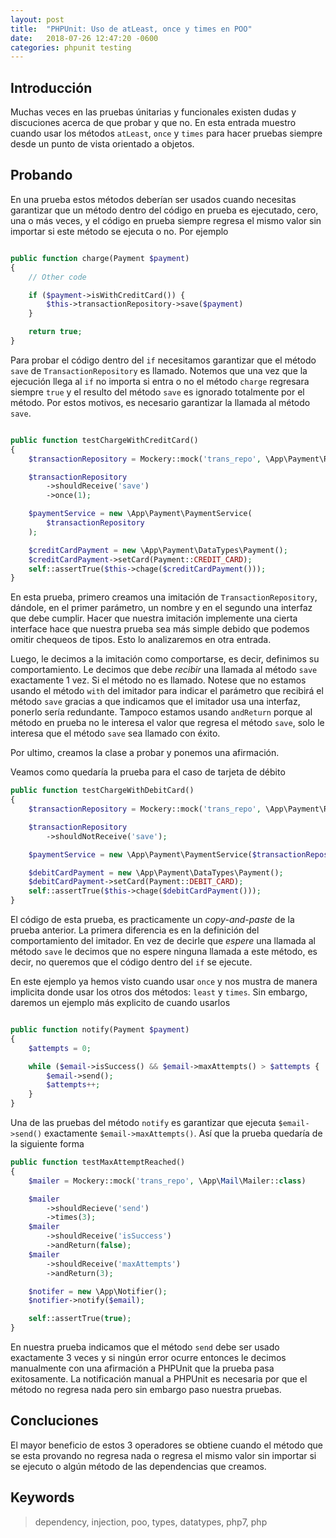 ```yaml
---
layout: post
title:  "PHPUnit: Uso de atLeast, once y times en POO"
date:   2018-07-26 12:47:20 -0600
categories: phpunit testing
---
```

## Introducción

Muchas veces en las pruebas únitarias y funcionales existen dudas y discuciones acerca de que probar y que no. En esta entrada muestro cuando usar los métodos `atLeast`, `once` y `times` para hacer pruebas siempre desde un punto de vista orientado a objetos.

## Probando 

En una prueba estos métodos deberían ser usados cuando necesitas garantizar que un método dentro del código en prueba es ejecutado, cero, una o más veces, y el código en prueba siempre regresa el mismo valor sin importar si este método se ejecuta o no. Por ejemplo

```php

public function charge(Payment $payment)
{
	// Other code

	if ($payment->isWithCreditCard()) {
		$this->transactionRepository->save($payment)
	}

	return true;
}
```

Para probar el código dentro del `if` necesitamos garantizar que el método `save` de `TransactionRepository` es llamado. Notemos que una vez que la ejecución llega al `if` no importa si entra o no el método `charge` regresara siempre `true` y el resulto del método `save` es ignorado totalmente por el método. Por estos motivos, es necesario garantizar la llamada al método `save`.

```php

public function testChargeWithCreditCard() 
{
	$transactionRepository = Mockery::mock('trans_repo', \App\Payment\Repositories\TransactionInterface::class)

	$transactionRepository
		->shouldReceive('save')
		->once(1);

	$paymentService = new \App\Payment\PaymentService(
		$transactionRepository
	);

	$creditCardPayment = new \App\Payment\DataTypes\Payment();
	$creditCardPayment->setCard(Payment::CREDIT_CARD);
	self::assertTrue($this->chage($creditCardPayment()));
}
```

En esta prueba, primero creamos una imitación de `TransactionRepository`, dándole, en el primer parámetro, un nombre y en el segundo una interfaz que debe cumplir. Hacer que nuestra imitación implemente una cierta interface hace que nuestra prueba sea más simple debido que podemos omitir chequeos de tipos. Esto lo analizaremos en otra entrada.

Luego, le decimos a la imitación como comportarse, es decir, definimos su comportamiento. Le decimos que debe *recibir* una llamada al método `save` exactamente 1 vez. Si el método no es llamado. Notese que no estamos usando el método `with` del imitador para indicar el parámetro que recibirá el método `save` gracias a que indicamos que el imitador usa una interfaz, ponerlo sería redundante. Tampoco estamos usando `andReturn` porque al método en prueba no le interesa el valor que regresa el método `save`, solo le interesa que el método `save` sea llamado con éxito. 

Por ultimo, creamos la clase a probar y ponemos una afirmación.

Veamos como quedaría la prueba para el caso de tarjeta  de débito

```php
public function testChargeWithDebitCard() 
{
	$transactionRepository = Mockery::mock('trans_repo', \App\Payment\Repositories\TransactionInterface::class)

	$transactionRepository
		->shouldNotReceive('save');

	$paymentService = new \App\Payment\PaymentService($transactionRepository);

	$debitCardPayment = new \App\Payment\DataTypes\Payment();
	$debitCardPayment->setCard(Payment::DEBIT_CARD);
	self::assertTrue($this->chage($debitCardPayment()));
}
```

El código de esta prueba, es practicamente un *copy-and-paste* de la prueba anterior. La primera diferencia es en la definición del comportamiento del imitador. En vez de decirle que *espere* una llamada al método `save` le decimos que no espere ninguna llamada a este método, es decir, no queremos que el código dentro del `if` se ejecute.

En este ejemplo ya hemos visto cuando usar `once` y nos mustra de manera implicita donde usar los otros dos métodos: `least` y `times`. Sin embargo, daremos un ejemplo más explicito de cuando usarlos

```php

public function notify(Payment $payment)
{
	$attempts = 0;

	while ($email->isSuccess() && $email->maxAttempts() > $attempts {
		$email->send();
		$attempts++;
	}
}
```
Una de las pruebas del método `notify` es garantizar que ejecuta `$email->send()` exactamente `$email->maxAttempts()`. Así que la prueba quedaría de la siguiente forma

```php
public function testMaxAttemptReached() 
{
	$mailer = Mockery::mock('trans_repo', \App\Mail\Mailer::class)

	$mailer
		->shouldRecieve('send')
		->times(3);
	$mailer
		->shouldReceive('isSuccess')
		->andReturn(false);
	$mailer
		->shouldReceive('maxAttempts')
		->andReturn(3);

	$notifer = new \App\Notifier();
	$notifier->notify($email);

	self::assertTrue(true);
}
```

En nuestra prueba indicamos que el método `send` debe ser usado exactamente 3 veces y si ningún error ocurre entonces le decimos manualmente con una afirmación a PHPUnit que la prueba pasa exitosamente. La notificación manual a PHPUnit es necesaria por que el método no regresa nada pero sin embargo paso nuestra pruebas.


## Concluciones

El mayor beneficio de estos 3 operadores se obtiene cuando el método que se esta provando no regresa nada o regresa el mismo valor sin importar si se ejecuto o algún método de las dependencias que creamos.


## Keywords

> dependency, injection, poo, types, datatypes, php7, php